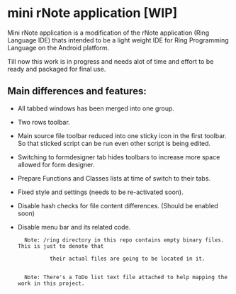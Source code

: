 # mini rNote application [WIP]

Mini rNote application is a modification of the rNote application (Ring Language IDE) thats intended to be a light weight IDE for Ring Programming Language on the Android platform.

Till now this work is in progress and needs alot of time and effort to be ready and packaged for final use.


## Main differences and features:

- All tabbed windows has been merged into one group.
- Two rows toolbar.
- Main source file toolbar reduced into one sticky icon in the first toolbar. So that sticked script can be run even other script is being edited.
- Switching to formdesigner tab hides toolbars to increase more space allowed for form designer.
- Prepare Functions and Classes lists at time of switch to their tabs.
- Fixed style and settings (needs to be re-activated soon).
- Disable hash checks for file content differences. (Should be enabled soon)
- Disable menu bar and its related code.


        Note: /ring directory in this repo contains empty binary files. This is just to denote that 
        
                their actual files are going to be located in it.
        
        
        Note: There's a ToDo list text file attached to help mapping the work in this project.

